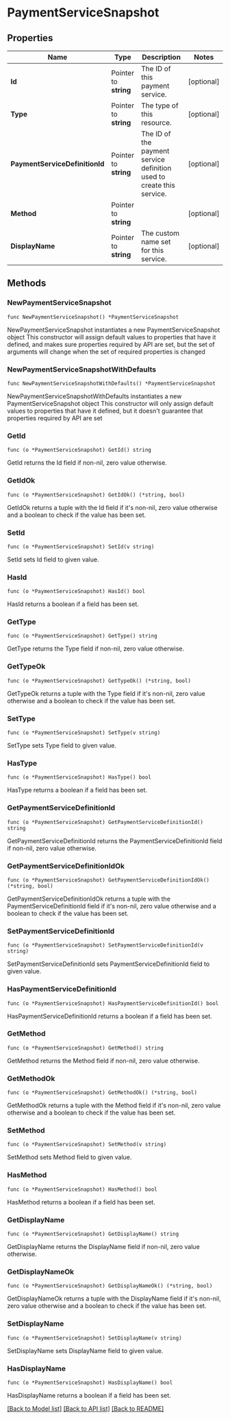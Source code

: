# PaymentServiceSnapshot

## Properties

Name | Type | Description | Notes
------------ | ------------- | ------------- | -------------
**Id** | Pointer to **string** | The ID of this payment service. | [optional] 
**Type** | Pointer to **string** | The type of this resource. | [optional] 
**PaymentServiceDefinitionId** | Pointer to **string** | The ID of the payment service definition used to create this service.  | [optional] 
**Method** | Pointer to **string** |  | [optional] 
**DisplayName** | Pointer to **string** | The custom name set for this service. | [optional] 

## Methods

### NewPaymentServiceSnapshot

`func NewPaymentServiceSnapshot() *PaymentServiceSnapshot`

NewPaymentServiceSnapshot instantiates a new PaymentServiceSnapshot object
This constructor will assign default values to properties that have it defined,
and makes sure properties required by API are set, but the set of arguments
will change when the set of required properties is changed

### NewPaymentServiceSnapshotWithDefaults

`func NewPaymentServiceSnapshotWithDefaults() *PaymentServiceSnapshot`

NewPaymentServiceSnapshotWithDefaults instantiates a new PaymentServiceSnapshot object
This constructor will only assign default values to properties that have it defined,
but it doesn't guarantee that properties required by API are set

### GetId

`func (o *PaymentServiceSnapshot) GetId() string`

GetId returns the Id field if non-nil, zero value otherwise.

### GetIdOk

`func (o *PaymentServiceSnapshot) GetIdOk() (*string, bool)`

GetIdOk returns a tuple with the Id field if it's non-nil, zero value otherwise
and a boolean to check if the value has been set.

### SetId

`func (o *PaymentServiceSnapshot) SetId(v string)`

SetId sets Id field to given value.

### HasId

`func (o *PaymentServiceSnapshot) HasId() bool`

HasId returns a boolean if a field has been set.

### GetType

`func (o *PaymentServiceSnapshot) GetType() string`

GetType returns the Type field if non-nil, zero value otherwise.

### GetTypeOk

`func (o *PaymentServiceSnapshot) GetTypeOk() (*string, bool)`

GetTypeOk returns a tuple with the Type field if it's non-nil, zero value otherwise
and a boolean to check if the value has been set.

### SetType

`func (o *PaymentServiceSnapshot) SetType(v string)`

SetType sets Type field to given value.

### HasType

`func (o *PaymentServiceSnapshot) HasType() bool`

HasType returns a boolean if a field has been set.

### GetPaymentServiceDefinitionId

`func (o *PaymentServiceSnapshot) GetPaymentServiceDefinitionId() string`

GetPaymentServiceDefinitionId returns the PaymentServiceDefinitionId field if non-nil, zero value otherwise.

### GetPaymentServiceDefinitionIdOk

`func (o *PaymentServiceSnapshot) GetPaymentServiceDefinitionIdOk() (*string, bool)`

GetPaymentServiceDefinitionIdOk returns a tuple with the PaymentServiceDefinitionId field if it's non-nil, zero value otherwise
and a boolean to check if the value has been set.

### SetPaymentServiceDefinitionId

`func (o *PaymentServiceSnapshot) SetPaymentServiceDefinitionId(v string)`

SetPaymentServiceDefinitionId sets PaymentServiceDefinitionId field to given value.

### HasPaymentServiceDefinitionId

`func (o *PaymentServiceSnapshot) HasPaymentServiceDefinitionId() bool`

HasPaymentServiceDefinitionId returns a boolean if a field has been set.

### GetMethod

`func (o *PaymentServiceSnapshot) GetMethod() string`

GetMethod returns the Method field if non-nil, zero value otherwise.

### GetMethodOk

`func (o *PaymentServiceSnapshot) GetMethodOk() (*string, bool)`

GetMethodOk returns a tuple with the Method field if it's non-nil, zero value otherwise
and a boolean to check if the value has been set.

### SetMethod

`func (o *PaymentServiceSnapshot) SetMethod(v string)`

SetMethod sets Method field to given value.

### HasMethod

`func (o *PaymentServiceSnapshot) HasMethod() bool`

HasMethod returns a boolean if a field has been set.

### GetDisplayName

`func (o *PaymentServiceSnapshot) GetDisplayName() string`

GetDisplayName returns the DisplayName field if non-nil, zero value otherwise.

### GetDisplayNameOk

`func (o *PaymentServiceSnapshot) GetDisplayNameOk() (*string, bool)`

GetDisplayNameOk returns a tuple with the DisplayName field if it's non-nil, zero value otherwise
and a boolean to check if the value has been set.

### SetDisplayName

`func (o *PaymentServiceSnapshot) SetDisplayName(v string)`

SetDisplayName sets DisplayName field to given value.

### HasDisplayName

`func (o *PaymentServiceSnapshot) HasDisplayName() bool`

HasDisplayName returns a boolean if a field has been set.


[[Back to Model list]](../README.md#documentation-for-models) [[Back to API list]](../README.md#documentation-for-api-endpoints) [[Back to README]](../README.md)


